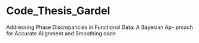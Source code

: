 # Code_Thesis_Gardel
Addressing Phase Discrepancies in Functional Data: A Bayesian Ap- proach for Accurate Alignment and Smoothing code 
